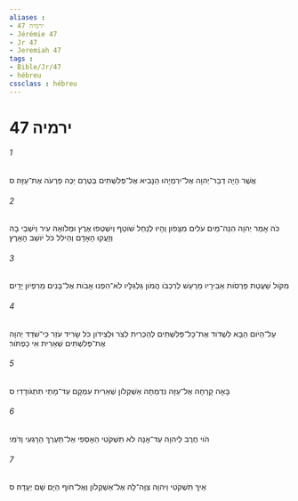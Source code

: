 ```yaml
---
aliases : 
- ירמיה 47
- Jérémie 47
- Jr 47
- Jeremiah 47
tags : 
- Bible/Jr/47
- hébreu
cssclass : hébreu
---
```


# ירמיה 47

###### 1
אֲשֶׁר הָיָה דְבַר־יְהוָה אֶל־יִרְמְיָהוּ הַנָּבִיא אֶל־פְּלִשְׁתִּים בְּטֶרֶם יַכֶּה פַרְעֹה אֶת־עַזָּה׃ ס
###### 2
כֹּה אָמַר יְהוָה הִנֵּה־מַיִם עֹלִים מִצָּפֹון וְהָיוּ לְנַחַל שֹׁוטֵף וְיִשְׁטְפוּ אֶרֶץ וּמְלֹואָהּ עִיר וְיֹשְׁבֵי בָהּ וְזָעֲקוּ הָאָדָם וְהֵילִל כֹּל יֹושֵׁב הָאָרֶץ׃
###### 3
מִקֹּול שַׁעֲטַת פַּרְסֹות אַבִּירָיו מֵרַעַשׁ לְרִכְבֹּו הֲמֹון גַּלְגִּלָּיו לֹא־הִפְנוּ אָבֹות אֶל־בָּנִים מֵרִפְיֹון יָדָיִם׃
###### 4
עַל־הַיֹּום הַבָּא לִשְׁדֹוד אֶת־כָּל־פְּלִשְׁתִּים לְהַכְרִית לְצֹר וּלְצִידֹון כֹּל שָׂרִיד עֹזֵר כִּי־שֹׁדֵד יְהוָה אֶת־פְּלִשְׁתִּים שְׁאֵרִית אִי כַפְתֹּור׃
###### 5
בָּאָה קָרְחָה אֶל־עַזָּה נִדְמְתָה אַשְׁקְלֹון שְׁאֵרִית עִמְקָם עַד־מָתַי תִּתְגֹּודָדִי׃ ס
###### 6
הֹוי חֶרֶב לַיהוָה עַד־אָנָה לֹא תִשְׁקֹטִי הֵאָסְפִי אַל־תַּעְרֵךְ הֵרָגְעִי וָדֹמִּי׃
###### 7
אֵיךְ תִּשְׁקֹטִי וַיהוָה צִוָּה־לָהּ אֶל־אַשְׁקְלֹון וְאֶל־חֹוף הַיָּם שָׁם יְעָדָהּ׃ ס
